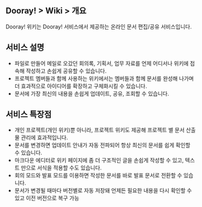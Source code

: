 ## Dooray! > Wiki > 개요
Dooray! 위키는 Dooray! 서비스에서 제공하는 온라인 문서 편집/공유 서비스입니다.

##  서비스 설명
-	파일로 만들어 메일로 오갔던 회의록, 기획서, 업무 자료를 언제 어디서나 위키에 접속해 작성하고 손쉽게 공유할 수 있습니다.
-	프로젝트 멤버들과 함께 사용하는 위키에서는 멤버들과 함께 문서를 완성해 나가며 더 효과적으로 아이디어를 확장하고 구체화시킬 수 있습니다.
-	문서에 가장 최신의 내용을 손쉽게 업데이트, 공유, 조회할 수 있습니다.

##  서비스 특장점
-	개인 프로젝트(개인 위키)뿐 아니라, 프로젝트 위키도 제공해 프로젝트 별 문서 산출물 관리에 효과적입니다.
- 문서를 변경하면 업데이트 안내가 자동 전파되어 항상 최신의 문서를 쉽게 확인할 수 있습니다.
-	마크다운 에디터로 위키 페이지에 좀 더 구조적인 글을 손쉽게 작성할 수 있고, 텍스트 만으로 서식을 적용할 수도 있습니다.
-	회의 모드와 발표 모드를 이용하면 작성한 문서를 바로 발표 문서로 전환할 수 있습니다.
-	문서가 변경될 때마다 버전별로 자동 저장돼 언제든 필요한 내용을 다시 확인할 수 있고 이전 버전으로 복구 가능
